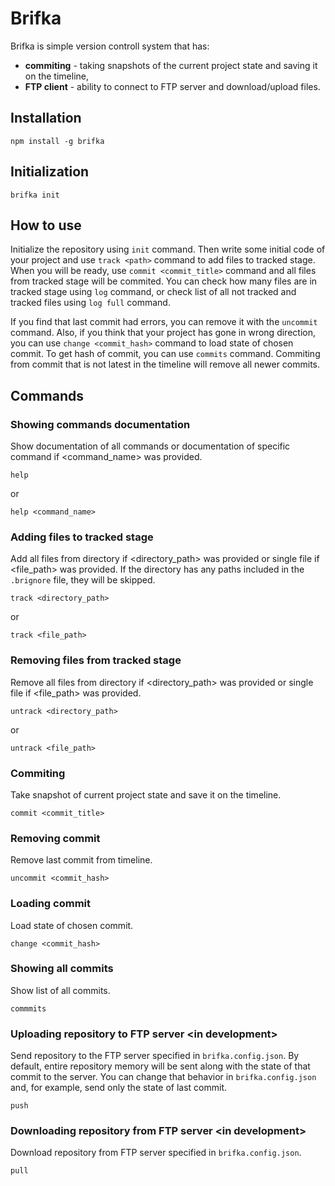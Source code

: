 # Brifka

Brifka is simple version controll system that has:

-   **commiting** - taking snapshots of the current project state and saving it on the timeline,
-   **FTP client** - ability to connect to FTP server and download/upload files.

## Installation

```
npm install -g brifka
```

## Initialization

```
brifka init
```

## How to use

Initialize the repository using `init` command. Then write some initial code of your project and use `track <path>` command to add files to tracked stage. When you will be ready, use `commit <commit_title>` command and all files from tracked stage will be commited. You can check how many files are in tracked stage using `log` command, or check list of all not tracked and tracked files using `log full` command.

If you find that last commit had errors, you can remove it with the `uncommit` command. Also, if you think that your project has gone in wrong direction, you can use `change <commit_hash>` command to load state of chosen commit. To get hash of commit, you can use `commits` command. Commiting from commit that is not latest in the timeline will remove all newer commits.

## Commands

### Showing commands documentation

Show documentation of all commands or documentation of specific command if &lt;command_name&gt; was provided.

```
help
```

or

```
help <command_name>
```

### Adding files to tracked stage

Add all files from directory if &lt;directory_path&gt; was provided or single file if &lt;file_path&gt; was provided. If the directory has any paths included in the `.brignore` file, they will be skipped.

```
track <directory_path>
```

or

```
track <file_path>
```

### Removing files from tracked stage

Remove all files from directory if &lt;directory_path&gt; was provided or single file if &lt;file_path&gt; was provided.

```
untrack <directory_path>
```

or

```
untrack <file_path>
```

### Commiting

Take snapshot of current project state and save it on the timeline.

```
commit <commit_title>
```

### Removing commit

Remove last commit from timeline.

```
uncommit <commit_hash>
```

### Loading commit

Load state of chosen commit.

```
change <commit_hash>
```

### Showing all commits

Show list of all commits.

```
commmits
```

### Uploading repository to FTP server &lt;in development&gt;

Send repository to the FTP server specified in `brifka.config.json`. By default, entire repository memory will be sent along with the state of that commit to the server. You can change that behavior in `brifka.config.json` and, for example, send only the state of last commit.

```
push
```

### Downloading repository from FTP server &lt;in development&gt;

Download repository from FTP server specified in `brifka.config.json`.

```
pull
```
